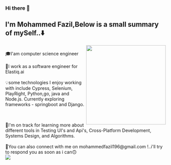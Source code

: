 ### Hi there 👋
## I'm Mohammed Fazil,Below is a small summary of mySelf..⬇️ 

<img
  align="right"
  width="250"
  height="250"
  src="https://media.giphy.com/media/u2pmTWUi0MXjyrMaVj/giphy.gif"
/>
</p><br/>
🎓I'am computer science engineer<br/>
<br/>
💫I work as a software engineer for Elastiq.ai<br/>
<br/>
💡some technologies I enjoy working with include Cypress, Selenium, PlayRight, Python,go, java and Node.js. Currently exploring 
frameworks - springboot and Django.<p>
  <br/>
  <br/>
💫I'm on track for learning more about different tools in Testing UI's and Api's, Cross-Platform Development, Systems Design, and Algorithms.<br/>
  <br/>
📧You can also connect with me on  mohammedfazil196@gmail.com !..i'll try to respond you as soon as i can🙃 
  <br/>

 <img  src="https://media.giphy.com/media/v1.Y2lkPTc5MGI3NjExeTJuYjU4eHFqOG9tOHc4OW05anIwdXVzYnZzYWh6ZzYxZG4wZXJiYSZlcD12MV9naWZzX3NlYXJjaCZjdD1n/bGgsc5mWoryfgKBx1u/giphy.gif" />

